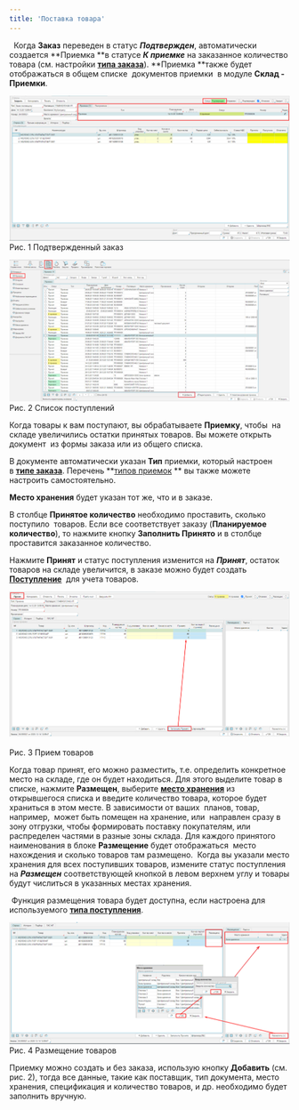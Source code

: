 ```yaml
---
title: 'Поставка товара'
---
```


  Когда **Заказ** переведен в статус ***Подтвержден***, автоматически создается **Приемка **в статусе ***К приемке*** на заказанное количество товара (см. настройки **[типа заказа](Purchase_order_type.md)**). **Приемка **также будет отображаться в общем списке  документов приемки  в модуле **Склад - Приемки**. 

  

![](attachments/1147028/1147080.png)  
Рис. 1 Подтвержденный заказ

  

  

![](attachments/1147028/1147195.png)  
Рис. 2 Список поступлений

  

Когда товары к вам поступают, вы обрабатываете **Приемку**, чтобы  на складе увеличились остатки принятых товаров. Вы можете открыть документ  из формы заказа или из общего списка. 

В документе автоматически указан **Тип** приемки, который настроен в **[типе заказа](Purchase_order_type.md)**. Перечень **[типов приемок](Receipt_type.md) ** вы также можете настроить самостоятельно.

**Место хранения** будет указан тот же, что и в заказе.

В столбце **Принятое количество** необходимо проставить, сколько поступило  товаров. Если все соответствует заказу (**Планируемое количество**), то нажмите кнопку **Заполнить Принято** и в столбце проставится заказанное количество. 

Нажмите **Принят** и статус поступления изменится на ***Принят***, остаток  товаров на складе увеличится, в заказе можно будет создать **[Поступление](Vendor_payments.md)**  для учета товаров.  

![](attachments/1147028/1147081.png)   
Рис. 3 Прием товаров

  

Когда товар принят, его можно разместить, т.е. определить конкретное место на складе, где он будет находиться. Для этого выделите товар в списке, нажмите **Размещен**, выберите [**место хранения**](Location_settings.md) из открывшегося списка и введите количество товара, которое будет храниться в этом месте. В зависимости от ваших  планов, товар, например,  может быть помещен на хранение, или  направлен сразу в зону отгрузки, чтобы формировать поставку покупателям, или распределен частями в разные зоны склада. Для каждого принятого наименования в блоке **Размещение** будет отображаться  место нахождения и сколько товаров там размещено.  Когда вы указали место хранения для всех поступивших товаров, измените статус поступления на ***Размещен*** соответствующей кнопкой в левом верхнем углу и товары будут числиться в указанных местах хранения.

 Функция размещения товара будет доступна, если настроена для используемого [**типа поступления**](Receipt_type.md). 

![](attachments/1147028/1147087.png)  
Рис. 4 Размещение товаров

  

Приемку можно создать и без заказа, использую кнопку **Добавить** (см. рис. 2), тогда все данные, такие как поставщик, тип документа, место хранения, спецификация и количество товаров, и др. необходимо будет заполнить вручную. 

  



  

  
